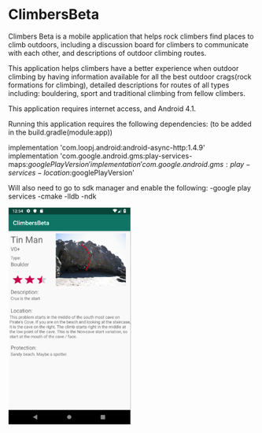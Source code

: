 # ClimbersBeta

Climbers Beta is a mobile application that helps rock climbers find places to climb outdoors, including a discussion board for climbers to communicate with each other, and descriptions of outdoor climbing routes.

This application helps climbers have a better experience when outdoor climbing by having information available for all the best outdoor crags(rock formations for climbing), detailed descriptions for routes of all types including: bouldering, sport and traditional climbing from fellow climbers. 

This application requires internet access, and Android 4.1. 

Running this application requires the following dependencies: 
(to be added in the build.gradle(module:app))
 
 implementation 'com.loopj.android:android-async-http:1.4.9'
 implementation 'com.google.android.gms:play-services-maps:$googlePlayVersion'
 implementation 'com.google.android.gms:play-services-location:$googlePlayVersion'
 
 Will also need to go to sdk manager and enable the following:
 -google play services
 -cmake
 -lldb
 -ndk

<img src="https://github.com/gjc129/ClimbersBeta/blob/master/Route%20Example.png" width=250><br>
